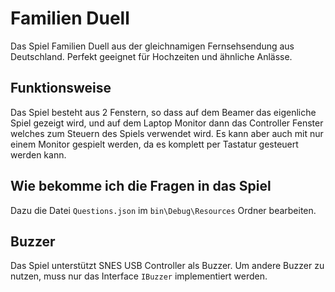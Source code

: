 # Familien Duell
Das Spiel Familien Duell aus der gleichnamigen Fernsehsendung aus Deutschland. Perfekt geeignet für Hochzeiten und ähnliche Anlässe.

## Funktionsweise
Das Spiel besteht aus 2 Fenstern, so dass auf dem Beamer das eigenliche Spiel gezeigt wird, und auf dem Laptop Monitor dann das Controller Fenster welches zum Steuern des Spiels verwendet wird. Es kann aber auch mit nur einem Monitor gespielt werden, da es komplett per Tastatur gesteuert werden kann.

## Wie bekomme ich die Fragen in das Spiel
Dazu die Datei `Questions.json` im `bin\Debug\Resources` Ordner bearbeiten.


## Buzzer
Das Spiel unterstützt SNES USB Controller als Buzzer.
Um andere Buzzer zu nutzen, muss nur das Interface `IBuzzer` implementiert werden.
